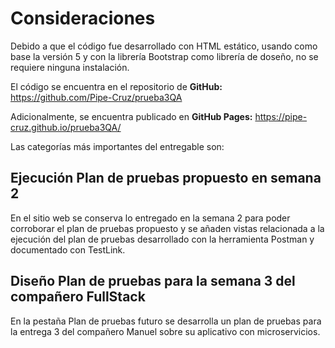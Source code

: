 # Consideraciones

Debido a que el código fue desarrollado con HTML estático, usando como base la versión 5 y con la librería Bootstrap como librería de doseño, no se requiere ninguna instalación.

El código se encuentra en el repositorio de **GitHub:** https://github.com/Pipe-Cruz/prueba3QA

Adicionalmente, se encuentra publicado en **GitHub Pages:** https://pipe-cruz.github.io/prueba3QA/

Las categorías más importantes del entregable son:

## Ejecución Plan de pruebas propuesto en semana 2

En el sitio web se conserva lo entregado en la semana 2 para poder corroborar el plan de pruebas propuesto y se añaden vistas relacionada a la ejecución del plan de pruebas desarrollado con la herramienta Postman y documentado con TestLink. 

## Diseño Plan de pruebas para la semana 3 del compañero FullStack

En la pestaña Plan de pruebas futuro se desarrolla un plan de pruebas para la entrega 3 del compañero Manuel sobre su aplicativo con microservicios.

